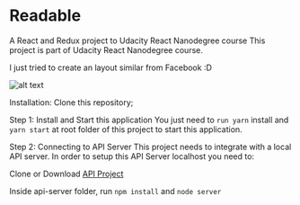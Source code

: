 # Readable


A React and Redux project to Udacity React Nanodegree course
This project is part of Udacity React Nanodegree course.

I just tried to create an layout similar from Facebook :D

![alt text](https://i.imgur.com/XYhDww4.png)


Installation:
Clone this repository;

Step 1: Install and Start this application
You just need to `run yarn` install and `yarn start` at root folder of this project to start this application.

Step 2: Connecting to API Server
This project needs to integrate with a local API server. In order to setup this API Server localhost you need to:

Clone or Download [API Project](https://github.com/udacity/reactnd-project-readable-starter)

Inside api-server folder, run `npm install` and `node server`
